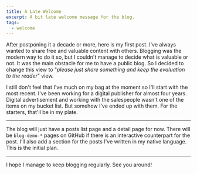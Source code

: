 ```yaml
---
title: A Late Welcome
excerpt: A bit late welcome message for the blog.
tags:
  - welcome
---
```


After postponing it a decade or more, here is my first post. I've always wanted to share free and valuable content with others. Blogging was the modern way to do it so, but I couldn't manage to decide what is valuable or not. It was the main obstacle for me to have a public blog. So I decided to change this view to "*please just share something and keep the evaluation to the reader*" view.

I still don't feel that I've much on my bag at the moment so I'll start with the most recent. I've been working for a digital publisher for almost four years. Digital advertisement and working with the salespeople wasn't one of the items on my bucket list. But somehow I've ended up with them. For the starters, that'll be in my plate.

---

The blog will just have a posts list page and a detail page for now. There will be `blog-demo-*` pages on GitHub if there is an interactive counterpart for the post. I'll also add a section for the posts I've written in my native language. This is the initial plan.

---

I hope I manage to keep blogging regularly. See you around!
